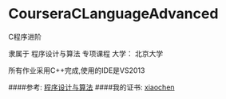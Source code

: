 # CourseraCLanguageAdvanced
C程序进阶

隶属于 程序设计与算法 专项课程 大学： 北京大学

所有作业采用C++完成,使用的IDE是VS2013

####参考:
[程序设计与算法](https://www.coursera.org/specializations/biancheng-suanfa)
####我的证书:
[xiaochen](https://www.coursera.org/account/accomplishments/certificate/BV6HEX6CXVXW)
